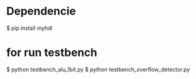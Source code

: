 # Dependencie
$ pip install myhdl

# for run testbench
$ python testbench_alu_1bit.py
$ python testbench_overflow_detector.py
